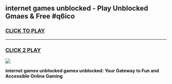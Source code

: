 
## internet games unblocked - Play Unblocked Gmaes & Free #q6ico
<h3>
<a href="https://premium.freeplayer.one?title=internet_games_unblocked&ref=01M">CLICK TO PLAY</a></h3>
<hr>

<h3>
<a href="https://premium.freeplayer.one?title=internet_games_unblocked&ref=01M">CLICK 2 PLAY</a>
  
</h3>

<a href="https://premium.freeplayer.one?title=internet_games_unblocked&ref=01M"><img src="https://clearcache.store/games.png"></a>


**internet games unblocked games unblocked: Your Gateway to Fun and Accessible Online Gaming**
